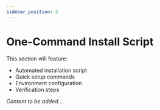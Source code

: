 ```yaml
---
sidebar_position: 5
---
```


# One-Command Install Script

<!-- TODO: Add automated installation -->

This section will feature:
- Automated installation script
- Quick setup commands
- Environment configuration
- Verification steps

*Content to be added...*
